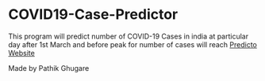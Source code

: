 # COVID19-Case-Predictor
This program will predict number of COVID-19 Cases in india at particular day after 1st March and before peak for number of cases will reach 
<a href="https://predicto.netlify.app/">Predicto Website</a>

Made by Pathik Ghugare

